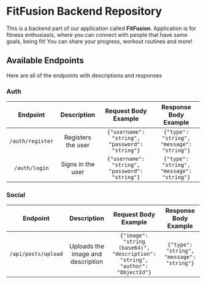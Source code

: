 # FitFusion Backend Repository

This is a backend part of our application called **FitFusion**. Application is for fitness enthusiasts, where you can connect with people that have same goals, being fit! You can share your progress, workout routines and more!

## Available Endpoints

Here are all of the endpoints with descriptions and responses

### Auth

| Endpoint         | Description        | Request Body Example                           | Response Body Example                     |
|:----------------:|:------------------:|:----------------------------------------------:|:-----------------------------------------:|
| `/auth/register` | Registers the user | `{"username": "string", "password": "string"}` | `{"type": "string", "message": "string"}` |
| `/auth/login`    | Signs in the user  | `{"username": "string", "password": "string"}` | `{"type": "string", "message": "string"}` |


### Social

| Endpoint            | Description                       | Request Body Example                                                          | Response Body Example                     |
|:-------------------:|:---------------------------------:|:-----------------------------------------------------------------------------:|:-----------------------------------------:|
| `/api/posts/upload` | Uploads the image and description | `{"image": "string (base64)", "description": "string", "author": "ObjectId"}` | `{"type": "string", "message": "string"}` |
